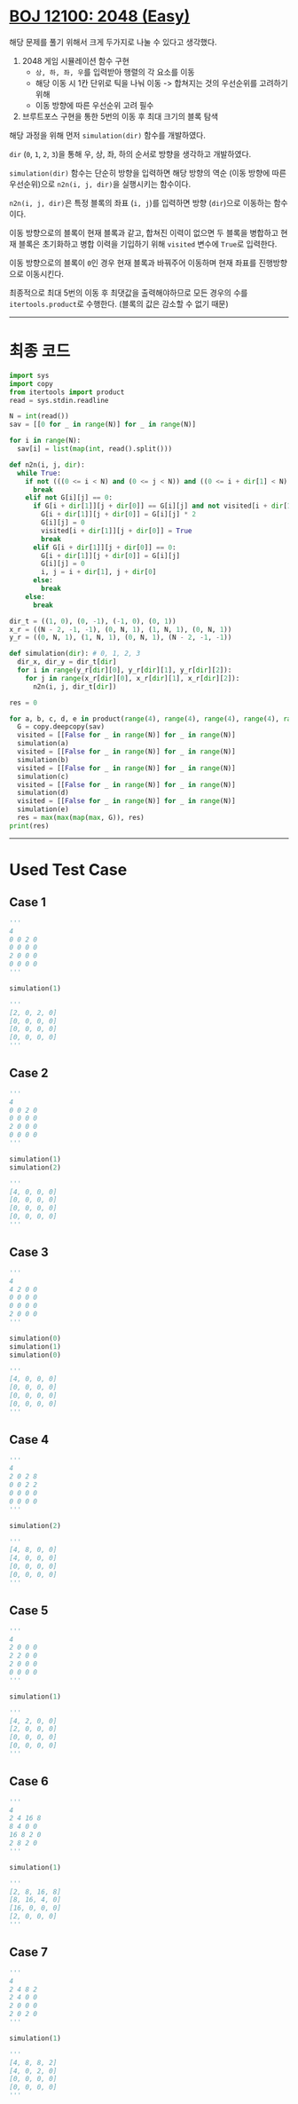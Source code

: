 # [BOJ 12100: 2048 (Easy)](https://www.acmicpc.net/problem/12100)

해당 문제를 풀기 위해서 크게 두가지로 나눌 수 있다고 생각했다.

1. 2048 게임 시뮬레이션 함수 구현
   + `상, 하, 좌, 우`를 입력받아 행렬의 각 요소를 이동
   + 해당 이동 시 1칸 단위로 틱을 나눠 이동 -> 합쳐지는 것의 우선순위를 고려하기 위해
   + 이동 방향에 따른 우선순위 고려 필수
2. 브루트포스 구현을 통한 5번의 이동 후 최대 크기의 블록 탐색

해당 과정을 위해 먼저 `simulation(dir)` 함수를 개발하였다.

`dir` (`0`, `1`, `2`, `3`)을 통해 우, 상, 좌, 하의 순서로 방향을 생각하고 개발하였다.

`simulation(dir)` 함수는 단순히 방향을 입력하면 해당 방향의 역순 (이동 방향에 따른 우선순위)으로 `n2n(i, j, dir)`을 실행시키는 함수이다.

`n2n(i, j, dir)`은 특정 블록의 좌표 (`i, j`)를 입력하면 방향 (`dir`)으로 이동하는 함수이다.

이동 방향으로의 블록이 현재 블록과 같고, 합쳐진 이력이 없으면 두 블록을 병합하고 현재 블록은 초기화하고 병합 이력을 기입하기 위해 `visited` 변수에 `True`로 입력한다.

이동 방향으로의 블록이 `0`인 경우 현재 블록과 바꿔주어 이동하며 현재 좌표를 진행방향으로 이동시킨다.

최종적으로 최대 5번의 이동 후 최댓값을 출력해야하므로 모든 경우의 수를 `itertools.product`로 수행한다. (블록의 값은 감소할 수 없기 때문)

---

# 최종 코드

~~~python
import sys
import copy
from itertools import product
read = sys.stdin.readline

N = int(read())
sav = [[0 for _ in range(N)] for _ in range(N)]

for i in range(N):
  sav[i] = list(map(int, read().split()))

def n2n(i, j, dir):
  while True:
    if not (((0 <= i < N) and (0 <= j < N)) and ((0 <= i + dir[1] < N) and (0 <= j + dir[0] < N))):
      break
    elif not G[i][j] == 0:
      if G[i + dir[1]][j + dir[0]] == G[i][j] and not visited[i + dir[1]][j + dir[0]]:
        G[i + dir[1]][j + dir[0]] = G[i][j] * 2
        G[i][j] = 0
        visited[i + dir[1]][j + dir[0]] = True
        break
      elif G[i + dir[1]][j + dir[0]] == 0:
        G[i + dir[1]][j + dir[0]] = G[i][j]
        G[i][j] = 0
        i, j = i + dir[1], j + dir[0]
      else:
        break
    else:
      break

dir_t = ((1, 0), (0, -1), (-1, 0), (0, 1))
x_r = ((N - 2, -1, -1), (0, N, 1), (1, N, 1), (0, N, 1))
y_r = ((0, N, 1), (1, N, 1), (0, N, 1), (N - 2, -1, -1))

def simulation(dir): # 0, 1, 2, 3
  dir_x, dir_y = dir_t[dir]
  for i in range(y_r[dir][0], y_r[dir][1], y_r[dir][2]):
    for j in range(x_r[dir][0], x_r[dir][1], x_r[dir][2]):
      n2n(i, j, dir_t[dir])

res = 0

for a, b, c, d, e in product(range(4), range(4), range(4), range(4), range(4)):
  G = copy.deepcopy(sav)
  visited = [[False for _ in range(N)] for _ in range(N)]
  simulation(a)
  visited = [[False for _ in range(N)] for _ in range(N)]
  simulation(b)
  visited = [[False for _ in range(N)] for _ in range(N)]
  simulation(c)
  visited = [[False for _ in range(N)] for _ in range(N)]
  simulation(d)
  visited = [[False for _ in range(N)] for _ in range(N)]
  simulation(e)
  res = max(max(map(max, G)), res)
print(res)
~~~

---

# Used Test Case

## Case 1

~~~python
'''
4
0 0 2 0
0 0 0 0
2 0 0 0
0 0 0 0
'''

simulation(1)

'''
[2, 0, 2, 0]
[0, 0, 0, 0]
[0, 0, 0, 0]
[0, 0, 0, 0]
'''
~~~

## Case 2

~~~python
'''
4
0 0 2 0
0 0 0 0
2 0 0 0
0 0 0 0
'''

simulation(1)
simulation(2)

'''
[4, 0, 0, 0]
[0, 0, 0, 0]
[0, 0, 0, 0]
[0, 0, 0, 0]
'''
~~~

## Case 3

~~~python
'''
4
4 2 0 0
0 0 0 0
0 0 0 0
2 0 0 0
'''

simulation(0)
simulation(1)
simulation(0)

'''
[4, 0, 0, 0]
[0, 0, 0, 0]
[0, 0, 0, 0]
[0, 0, 0, 0]
'''
~~~


## Case 4

~~~python
'''
4
2 0 2 8
0 0 2 2
0 0 0 0
0 0 0 0
'''

simulation(2)

'''
[4, 8, 0, 0]
[4, 0, 0, 0]
[0, 0, 0, 0]
[0, 0, 0, 0]
'''
~~~

## Case 5

~~~python
'''
4
2 0 0 0
2 2 0 0
2 0 0 0
0 0 0 0
'''

simulation(1)

'''
[4, 2, 0, 0]
[2, 0, 0, 0]
[0, 0, 0, 0]
[0, 0, 0, 0]
'''
~~~

## Case 6

~~~python
'''
4
2 4 16 8
8 4 0 0
16 8 2 0
2 8 2 0
'''

simulation(1)

'''
[2, 8, 16, 8]
[8, 16, 4, 0]
[16, 0, 0, 0]
[2, 0, 0, 0]
'''
~~~

## Case 7

~~~python
'''
4
2 4 8 2
2 4 0 0
2 0 0 0
2 0 2 0
'''

simulation(1)

'''
[4, 8, 8, 2]
[4, 0, 2, 0]
[0, 0, 0, 0]
[0, 0, 0, 0]
'''
~~~